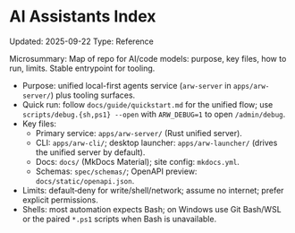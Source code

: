 # AI Assistants Index
Updated: 2025-09-22
Type: Reference

Microsummary: Map of repo for AI/code models: purpose, key files, how to run, limits. Stable entrypoint for tooling.

- Purpose: unified local-first agents service (`arw-server` in `apps/arw-server/`) plus tooling surfaces.
- Quick run: follow `docs/guide/quickstart.md` for the unified flow; use `scripts/debug.{sh,ps1} --open` with `ARW_DEBUG=1` to open `/admin/debug`.
- Key files:
  - Primary service: `apps/arw-server/` (Rust unified server).
  - CLI: `apps/arw-cli/`; desktop launcher: `apps/arw-launcher/` (drives the unified server by default).
  - Docs: `docs/` (MkDocs Material); site config: `mkdocs.yml`.
  - Schemas: `spec/schemas/`; OpenAPI preview: `docs/static/openapi.json`.
- Limits: default‑deny for write/shell/network; assume no internet; prefer explicit permissions.
- Shells: most automation expects Bash; on Windows use Git Bash/WSL or the paired `*.ps1` scripts when Bash is unavailable.
